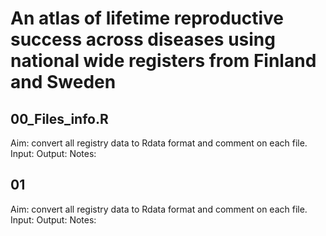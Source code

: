 # An atlas of lifetime reproductive success across diseases using national wide registers from Finland and Sweden


## 00_Files_info.R
Aim: convert all registry data to Rdata format and comment on each file.
Input: 
Output:
Notes:


## 01
Aim: convert all registry data to Rdata format and comment on each file.
Input: 
Output:
Notes:
